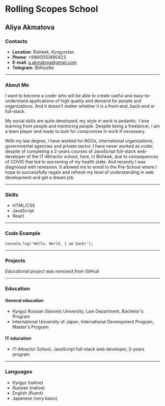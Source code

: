 # **Rolling Scopes School**


## **Aliya Akmatova**


### **Contacts**

- **Location**: Bishkek, Kyrgyzstan
- **Phone**: +996(555)890423
- **E-mail**: a.akmatova@gmail.com
- **Telegram**: @Aliyatte
------------------------------------------------------------------------------------------------------------------------

### **About Me**

I want to become a coder who will be able to create useful and easy-to-understand applications of high quality and 
demand for people and organizations. And it doesn't matter whether it is a front-end, back-end or full-stack.

My social skills are quite developed, my style in work is pedantic. I love learning from people and mentoring people.
Despite being a freelancer, I am a team player and ready to look for compromise in work if necessary.

With my law degree, I have worked for NGOs, international organizations, governmental agencies and private sector. 
I have never worked as coder, despite of completing a 2-years courses of JavaScript full-stack web-developer of the 
IT-Attractor school, here, in Bishkek, due to consequences of COVID that led to worsening of my health state. And 
recently I was diagnosed with remission. It allowed me to enroll to the Pre-School where I hope to successfully regain
and refresh my level of understanding in web development and get a dream job.

------------------------------------------------------------------------------------------------------------------------

### **Skills**

- HTML/CSS
- JavaScript
- React

------------------------------------------------------------------------------------------------------------------------

### **Code Example**

`console.log('Hello, World, I am back!');`

------------------------------------------------------------------------------------------------------------------------

### **Projects**

*Educational project was removed from GitHub*

------------------------------------------------------------------------------------------------------------------------

### **Education**

#### **General education**

- Kyrgyz Russian Slavonic University, Law Department, Bachelor's Program
- International University of Japan, International Development Program, Master's Program

#### **IT education**

- IT-Attractor School, JavaScript full-stack web developer, 2-years program

------------------------------------------------------------------------------------------------------------------------

### **Languages**

- Kyrgyz (native)
- Russian (native)
- English (fluent)
- Japanese (very basic)
  
